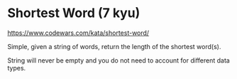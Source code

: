 # Shortest Word (7 kyu)

https://www.codewars.com/kata/shortest-word/

Simple, given a string of words, return the length of the shortest word(s).

String will never be empty and you do not need to account for different data types.

